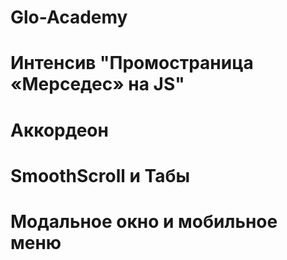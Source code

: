 # Glo-Academy
# Интенсив "Промостраница «Мерседес» на JS"
# Аккордеон
# SmoothScroll и Табы
# Модальное окно и мобильное меню
